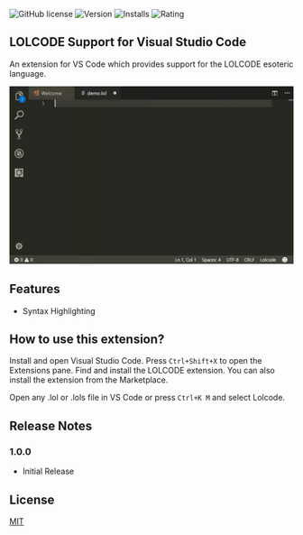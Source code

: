 ![GitHub license](https://img.shields.io/badge/license-MIT-blue.svg)
![Version](http://vsmarketplacebadge.apphb.com/version/arwinneil.lolcode.svg)
![Installs](http://vsmarketplacebadge.apphb.com/installs/arwinneil.lolcode.svg)
![Rating](http://vsmarketplacebadge.apphb.com/rating-short/arwinneil.lolcode.svg)
## LOLCODE Support for Visual Studio Code 

An extension for VS Code which provides support for the LOLCODE esoteric language.

![Screenshot](images/animation.gif)

## Features
- Syntax Highlighting

## How to use this extension?

Install and open Visual Studio Code. Press ```Ctrl+Shift+X``` to open the Extensions pane. Find and install the LOLCODE extension. You can also install the extension from the Marketplace. 

Open any .lol or .lols  file in VS Code or press ```Ctrl+K M``` and select Lolcode.
## Release Notes
### 1.0.0
- Initial Release

## License
[MIT](LICENSE.md)